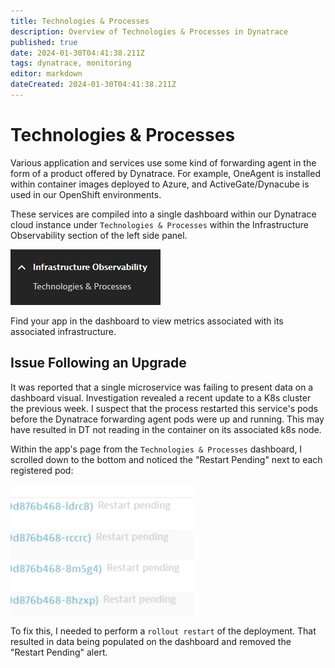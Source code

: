 ```yaml
---
title: Technologies & Processes
description: Overview of Technologies & Processes in Dynatrace
published: true
date: 2024-01-30T04:41:38.211Z
tags: dynatrace, monitoring
editor: markdown
dateCreated: 2024-01-30T04:41:38.211Z
---
```


# Technologies & Processes

Various application and services use some kind of forwarding agent in the form of a product offered by Dynatrace. For example, OneAgent is installed within container images deployed to Azure, and ActiveGate/Dynacube is used in our OpenShift environments. 

These services are compiled into a single dashboard within our Dynatrace cloud instance under `Technologies & Processes` within the Infrastructure Observability section of the left side panel.

![tech-and-processes.png](/images/tech-and-processes.png)

Find your app in the dashboard to view metrics associated with its associated infrastructure. 

## Issue Following an Upgrade

It was reported that a single microservice was failing to present data on a dashboard visual. Investigation revealed a recent update to a K8s cluster the previous week. I suspect that the process restarted this service's pods before  the Dynatrace forwarding agent pods were up and running. This may have resulted in DT not reading in the container on its associated k8s node. 

Within the app's page from the `Technologies & Processes` dashboard, I scrolled down to the bottom and noticed the "Restart Pending" next to each registered pod:

![dt-restart-pending.png](/images/dt-restart-pending.png)

To fix this, I needed to perform a `rollout restart` of the deployment. That resulted in data being populated on the dashboard and removed the "Restart Pending" alert. 